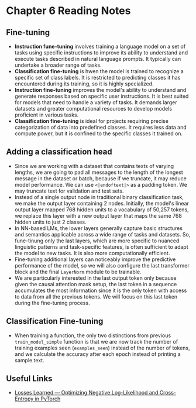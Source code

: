# Chapter 6 Reading Notes

## Fine-tuning
- **Instruction fune-tuning** involves training a language model on a set of tasks using specific instructions to improve its ability to understand and execute tasks described in natural language prompts. It typically can undertake a broader range of tasks.
- **Classification fine-tuning** is hwen the model is trained to recognize a specific set of class labels. It is restricted to predicting classes it has encountered during its training, so it is highly specialized.
- **Instruction fine-tuning** improves the model's ability to understand and generate responses based on specific user instructions. It is best suited for models that need to handle a variety of tasks. It demands larger datasets and greater computational resources to develop models proficient in various tasks.
- **Classification fine-tuning** is ideal for projects requiring precise categorization of data into predefined classes. It requires less data and compute power, but it is confined to the specific classes it trained on.

## Adding a classification head
- Since we are working with a dataset that contains texts of varying lengths, we are going to pad all messages to the length of the longest message in the dataset or batch, because if we truncate, it may reduce model performance. We can use `<|endoftext|>` as a padding token. We may truncate text for validation and test sets.
- Instead of a single output node in traditional binary classification task, we make the output layer containing 2 nodes. Initially, the model's linear output layer mapped 768 hidden units to a vocabulary of 50,257 tokens, we replace this layer with a new output layer that maps the same 768 hidden units to just 2 classes.
- In NN-based LMs, the lower layers generally capture basic structures and semantics applicable across a wide range of tasks and datasets. So, fune-tinung only the last layers, which are more specific to nuanced linguistic patterns and task-specific features, is often sufficient to adapt the model to new tasks. It is also more computationally efficient. 
- Fine-tuning additional layers can noticeably improve the predictive performance of the model, so we will also configure the last transformer block and the final `LayerNorm` module to be trainable. 
- We are particularly interested in the last output token only because given the causal attention mask setup, the last token in a sequence accumulates the most information since it is the only token with access to data from all the previous tokens. We will focus on this last token during the fine-tuning process.

## Classification Fine-tuning
- When training a function, the only two distinctions from previous `train_model_simple` function is that we are now track the number of training examples seen (`examples_seen`) instead of the number of tokens, and we calculate the accuracy after each epoch instead of printing a sample text.

## Useful Links
- [Losses Learned — Optimizing Negative Log-Likelihood and Cross-Entropy in PyTorch](https://sebastianraschka.com/blog/2022/losses-learned-part1.html)